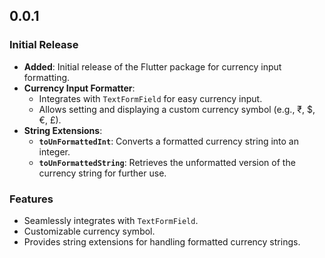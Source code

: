 ## 0.0.1

### Initial Release

- **Added**: Initial release of the Flutter package for currency input formatting.
- **Currency Input Formatter**: 
  - Integrates with `TextFormField` for easy currency input.
  - Allows setting and displaying a custom currency symbol (e.g., ₹, $, €, £).
- **String Extensions**:
  - **`toUnFormattedInt`**: Converts a formatted currency string into an integer.
  - **`toUnFormattedString`**: Retrieves the unformatted version of the currency string for further use.

### Features

- Seamlessly integrates with `TextFormField`.
- Customizable currency symbol.
- Provides string extensions for handling formatted currency strings.


